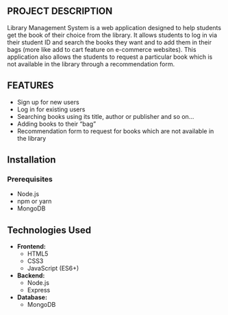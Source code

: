 ## PROJECT DESCRIPTION

Library Management System is a web application designed to help students get the book of their choice from the library. It allows students to log in via their student ID and search the books they want and to add them in their bags (more like add to cart feature on e-commerce websites). This application also allows the students to request a particular book which is not available in the library through a recommendation form. 

## FEATURES

- Sign up for new users
- Log in for existing users
- Searching books using its title, author or publisher and so on…
- Adding books to their “bag”
- Recommendation form to request for books which are not available in the library

## **Installation**

### **Prerequisites**

- Node.js
- npm or yarn
- MongoDB

## Technologies Used

- **Frontend:**
    - HTML5
    - CSS3
    - JavaScript (ES6+)
- **Backend:**
    - Node.js
    - Express
- **Database:**
    - MongoDB
